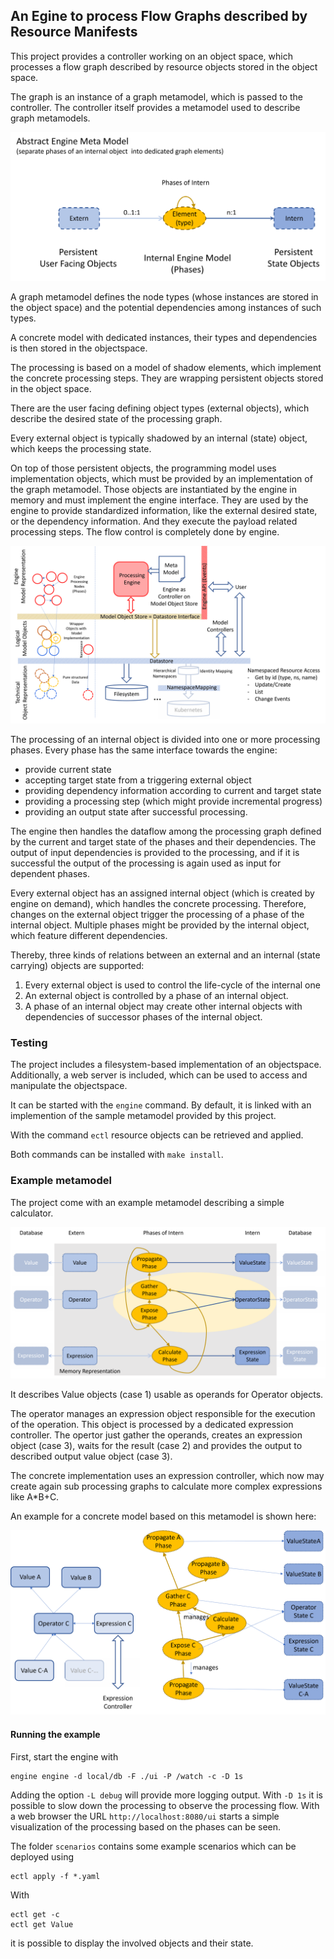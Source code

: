 ## An Egine to process Flow Graphs described by Resource Manifests

This project provides a controller working on an
object space, which processes a flow graph described by resource
objects stored in the object space.

The graph is an instance of a graph metamodel, which is passed
to the controller. The controller itself provides a metamodel
used to describe graph metamodels.

![engine metamodel](images/engine-metamodel.png)

A graph metamodel defines the node types (whose instances
are stored in the object space) and the potential dependencies
among instances of such types.

A concrete model with dedicated instances, their types and
dependencies is then stored in the objectspace.

The processing is based on a model of shadow elements, which
implement the concrete processing steps.
They are wrapping persistent objects stored in the object space.

There are the user facing defining object types (external objects),
which describe the desired state of the processing graph.

Every external object is typically shadowed by an internal (state) 
object, which keeps the processing state.

On top of those persistent objects, the programming
model uses implementation objects, which must be provided 
by an implementation of the graph metamodel.
Those objects are instantiated by the engine in memory and must implement
the engine interface. They are used by the engine to provide
standardized information, like the external desired state,
or the dependency information. And they execute the payload
related processing steps. The flow control is completely done
by engine. 

![architecture](images/architecture.png)

The processing of an internal object is divided into one or more
processing phases. Every phase has the same interface towards the
engine:
- provide current state
- accepting target state from a triggering external object
- providing dependency information according to current and target
  state
- providing a processing step (which might provide incremental progress)
- providing an output state after successful processing.

The engine then handles the dataflow among the
processing graph defined by the current and target state
of the phases and their dependencies. The output of input dependencies
is provided to the processing, and if it is successful the output
of the processing is again used as input for dependent phases.

Every external object has an assigned internal object (which is created by engine on demand), which handles the concrete processing.
Therefore, changes on the external object trigger the processing of
a phase of the internal object. Multiple phases might be provided
by the internal object, which feature different dependencies.

Thereby, three kinds of relations between an external and
an internal (state carrying) objects are supported:
1) Every external object is used to control the life-cycle of
  the internal one
2) An external object is controlled by a phase of an internal object.
3) A phase of an internal object may create other internal objects
  with dependencies of successor phases of the internal object.

### Testing

The project includes a filesystem-based implementation
of an objectspace. Additionally, a web server is included,
which can be used to access and manipulate the objectspace.

It can be started with the `engine` command. By default,
it is linked with an implemention of the sample metamodel
provided by this project.

With the command `ectl` resource objects can be retrieved and applied.

Both commands can be installed with `make install`.


### Example metamodel

The project come with an example metamodel describing a simple
calculator.

![calculator metamodel](images/calc-metamodel.png)

It describes Value objects (case 1) usable as operands for Operator
objects. 

The operator manages an expression object responsible
for  the execution of the operation. This object is processed by a
dedicated  expression controller. The opertor just gather the 
operands, creates an expression object (case 3), waits for the result
(case 2) and provides the output to described output value object (case 3).

The concrete implementation uses an expression controller, which now 
may create again sub processing graphs to calculate more complex
expressions like A*B+C.

An example for a concrete model based on this metamodel is shown here:

![model example](images/calc-example.png)

#### Running the example

First, start the engine with

```shell
engine engine -d local/db -F ./ui -P /watch -c -D 1s
```

Adding the option `-L debug` will provide more logging output.
With `-D 1s` it is possible to slow down the processing to observe
the processing flow. With a web browser the URL
`http://localhost:8080/ui` starts a simple visualization of the
processing based on the phases can be seen.

The folder `scenarios` contains some example scenarios
which can be deployed using

```shell
ectl apply -f *.yaml
```

With 
```shell
ectl get -c 
ectl get Value
```

it is possible to display the involved objects and their state.



